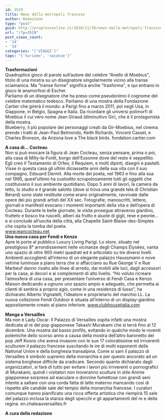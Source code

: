```yaml
---
id: 3519
title: News dalla metropoli francese
author: Redazione
type: "post"
guid: http://progressonline.it/2010/11/30/news-dalla-metropoli-francese/
url: "/?p=3519"
post_views_count:
- '14'
- '14'
categories: "['VIAGGI']"
tags: "['turismo', 'vacanze']"
---
```


**Trasformazioni**  
Quadruplice gioco di parole sull’autore del celebre "Anello di Moebius", titolo di una mostra su un disegnatore singolarmente vicino alla transe sciamanica. Ma "transe forme" significa anche "trasforma", e qui entrano in gioco le anamorfosi di Escher.  
Parliamo di un disegnatore che ha preso come pseudonimo il cognome del celebre matematico tedesco. Parliamo di una mostra della Fondazione Cartier che girerà il mondo: a Parigi fino a marzo 2011, poi negli Usa, in Giappone, in Belgio, Spagna e Italia. Da ricordare gli universi polimorfi di Moebius il cui vero nome Jean Giraud (diminuitivo Gir), che è il protagonista della mostra.  
Blueberry, il più popolare dei personaggi creati da Gir-Moebius, nel cinema prende i tratti di Jean-Paul Belmondo, Keith Richards, Vincent Cassel, e Charles Bronson, da Arizona love a The black birds. fondation.cartier.com

**A casa di… Cocteau**  
Non si può evocare la figura di Jean Cocteau, senza pensare, prima o poi, alla casa di Milly-la-Forêt, borgo dell’Essonne dove del resto è seppellito. Egli creò Il Testamento di Orfeo, il Requiem, e molti dipinti, disegni e pastelli. Visse in questa casa gli ultimi diciassette anni della sua vita con il suo compagno, Edouard Dermit. Alla morte del poeta, nel 1963 e fino alla sua nel 1995, quest’ultimo ha custodito scrupolosamente tutti gli oggetti che costituivano il suo ambiente quotidiano. Dopo 5 anni di lavori, la camera da letto, lo studio e il grande salotto (dove si trova una grande tela di Christian Bérard) sono state restituite come erano originalmente, ravvivate dalle opere dei più grandi artisti del XX sec. Fotografie, manoscritti, lettere, giornali e manifesti evocano i momenti importanti della vita e dell’opera di Cocteau. Durante le belle giornate, la visita prosegue attraverso giardino, frutteto e bosco tra ruscelli, alberi da frutto e aiuole di gigli, rese e peonie…e si conclude all’uscita della città, alla Chapelle Saint-Blaise-des-Simples che ospita la tomba del poeta.  
www.jeancocteau.net  
 **Una nuova casa per Fendi e Kenzo**  
Apre le porte al pubblico Luxury Living Parigi. Lo store, situato nel prestigioso 8° arrondissement nelle vicinanze degli Champs Élysées, vanta uno spazio di oltre 900 metri quadrati ed è articolato su tre diversi livelli. Ambienti accoglienti all’interno di un elegante palazzo Haussmann e nove vetrine luminose a piano terra che si affacciano su Rue George V e Rue Marbeuf danno risalto alle linee di arredo, dai mobili alle luci, dagli accessori per la casa, ai decori e ai complementi di alto livello. “Ho voluto ricreare l’atmosfera di una casa, per presentare l’universo di Fendi Casa e Kenzo Maison dedicando a ognuno uno spazio ampio e adeguato, che permetta ai clienti di sentirsi a proprio agio, come in una residenza di lusso”, ha dichiarato Alberto Vignatelli, l’ideatore e proprietario del marchio LL. La nuova collezione Fendi Outdoor è situata all’interno di un display-giardino appositamente creato al piano inferiore. www.clubhouseitalia.com

**Manga a Versailles**  
Ma non è Lady Oscar. Il Palazzo di Versailles ospita infatti una mostra dedicata al re del pop giapponese Takashi Murakami che si terrà fino al 12 dicembre. Una mostra dal basso profilo, evitando in qualche modo le roventi polemiche dello scorso anno a causa della mostra dell’altro baronetto del pop Jeff Koons che aveva invasom con le sue 17 coloratissime ed irriverenti sculturem il palazzo francese suscitando le ire di molti esponenti della National Union e della borghesia transalpina. Come si sam il palazzo di Versailles è simbolo supremo della monarchia e per questo ancorato ad un sistema borghese difficile da sradicare. Secondo quanto dichiarato dagli organizzatori, si farà di tutto per evitare i lavori più irriverenti o pornografici di Murakami, quindi i visitatori non troveranno sculture in stile Anime giapponese sorprese ad eiaculare o donnine fumettose con grandi seni intente a saltare con una corda fatta di latte materno mancando così di rispetto alle candide sale del tempio della monarchia francese. I curatori comunque hanno pianificato una ricca offerta artistica che riempirà 15 sale del palazzo inclusa la stanza degli specchi e gli appartamenti del re e della regina. en.chateauversailles.fr

**A cura della redazione**